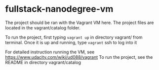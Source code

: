 fullstack-nanodegree-vm
=============

The project should be ran with the Vagrant VM here.
The project files are located in the vagrant/catalog folder.

To run the project, first typing `vagrant up` in directory vagrant/ from terminal.
Once it is up and running, type `vagrant` ssh to log into it

For detailed instruction running the VM, see https://www.udacity.com/wiki/ud088/vagrant
To run the project, see the README in directory vagrant/catalog
